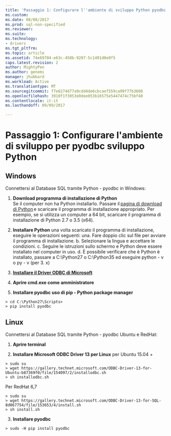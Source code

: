 ```yaml
---
title: 'Passaggio 1: Configurare l''ambiente di sviluppo Python pyodbc | Documenti Microsoft'
ms.custom: 
ms.date: 08/08/2017
ms.prod: sql-non-specified
ms.reviewer: 
ms.suite: 
ms.technology:
- drivers
ms.tgt_pltfrm: 
ms.topic: article
ms.assetid: 74e69704-e63c-450b-9207-5c1491d0e0f5
caps.latest.revision: 2
author: MightyPen
ms.author: genemi
manager: jhubbard
ms.workload: Active
ms.translationtype: MT
ms.sourcegitcommit: f7e6274d77a9cdd4de6cbcaef559ca99f77b3608
ms.openlocfilehash: 3910f1f3053e0dee053b16575e5447474c75bf40
ms.contentlocale: it-it
ms.lasthandoff: 09/09/2017

---
```

# <a name="step-1-configure-development-environment-for-pyodbc-python-development"></a>Passaggio 1: Configurare l'ambiente di sviluppo per pyodbc sviluppo Python

## <a name="windows"></a>Windows  
Connettersi al Database SQL tramite Python - pyodbc in Windows:
  
1. **Download programma di installazione di Python**  
  Se il computer non ha Python installarlo. Passare il [pagina di download di Python](https://www.python.org/downloads/windows/) e scaricare il programma di installazione appropriato. Per esempio, se si utilizza un computer a 64 bit, scaricare il programma di installazione di Python 2.7 o 3.5 (x64).  
  
2. **Installare Python** una volta scaricato il programma di installazione, eseguire le operazioni seguenti: una. Fare doppio clic sul file per avviare il programma di installazione. b. Selezionare la lingua e accettare le condizioni. c. Seguire le istruzioni sullo schermo e Python deve essere installato nel computer in uso. d. È possibile verificare che è Python è installato, passare a C:\Python27 o C:\Python35 ed eseguire python - v o py - v (per 3. x) 
      
3. [**Installare il Driver ODBC di Microsoft**](../../sql-connection-libraries.md#anchor-20-drivers-relational-access)
  
4. **Aprire cmd.exe come amministratore**     

5. **Installare pyodbc uso di pip - Python package manager**
```  
> cd C:\Python27\Scripts>  
> pip install pyodbc  
```  

  
## <a name="linux"></a>Linux 
Connettersi al Database SQL tramite Python - pyodbc Ubuntu e RedHat:
  
1. **Aprire terminal**  

2. **Installare Microsoft ODBC Driver 13 per Linux** per Ubuntu 15.04 + 
``` 
> sudo su  
> wget https://gallery.technet.microsoft.com/ODBC-Driver-13-for-Ubuntu-b87369f0/file/154097/2/installodbc.sh  
> sh installodbc.sh  
```   

  Per RedHat 6,7 
``` 
> sudo su 
> wget https://gallery.technet.microsoft.com/ODBC-Driver-13-for-SQL-8d067754/file/153653/4/install.sh 
> sh install.sh 
```  
  
3.  **Installare pyodbc**  
```  
> sudo -H pip install pyodbc
```

